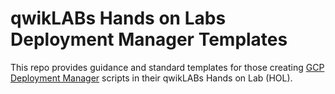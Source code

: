 # qwikLABs Hands on Labs Deployment Manager Templates
This repo provides guidance and standard templates for those creating [GCP Deployment Manager](https://cloud.google.com/deployment-manager/) scripts in their qwikLABs Hands on Lab (HOL).
